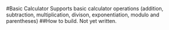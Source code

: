 #Basic Calculator
Supports basic calculator operations (addition, subtraction, multiplication, divison, exponentiation, modulo and parentheses)
##How to build.
Not yet written.
